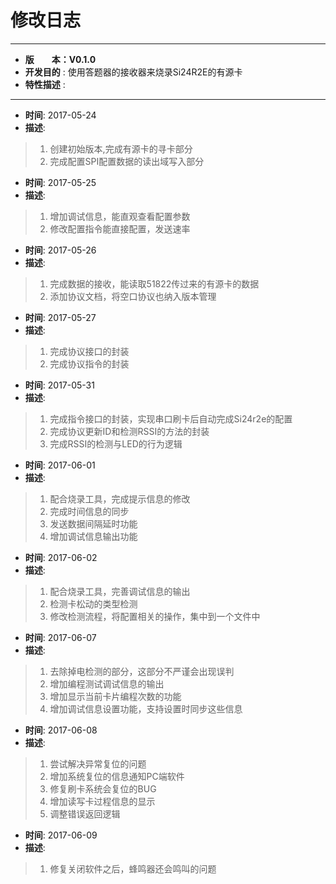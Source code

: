 # 修改日志
*******************************************************************************
* **版　　本：V0.1.0**
* **开发目的** : 使用答题器的接收器来烧录Si24R2E的有源卡
* **特性描述** : 
*******************************************************************************
* **时间**: 2017-05-24
* **描述**:
> 1. 创建初始版本,完成有源卡的寻卡部分
> 2. 完成配置SPI配置数据的读出域写入部分

* **时间**: 2017-05-25
* **描述**:
> 1. 增加调试信息，能直观查看配置参数
> 2. 修改配置指令能直接配置，发送速率

* **时间**: 2017-05-26
* **描述**:
> 1. 完成数据的接收，能读取51822传过来的有源卡的数据
> 2. 添加协议文档，将空口协议也纳入版本管理

* **时间**: 2017-05-27
* **描述**:
> 1. 完成协议接口的封装
> 2. 完成协议指令的封装

* **时间**: 2017-05-31
* **描述**:
> 1. 完成指令接口的封装，实现串口刷卡后自动完成Si24r2e的配置
> 2. 完成协议更新ID和检测RSSI的方法的封装
> 3. 完成RSSI的检测与LED的行为逻辑

* **时间**: 2017-06-01
* **描述**:
> 1. 配合烧录工具，完成提示信息的修改
> 2. 完成时间信息的同步
> 3. 发送数据间隔延时功能
> 4. 增加调试信息输出功能

* **时间**: 2017-06-02
* **描述**:
> 1. 配合烧录工具，完善调试信息的输出
> 2. 检测卡松动的类型检测
> 3. 修改检测流程，将配置相关的操作，集中到一个文件中

* **时间**: 2017-06-07
* **描述**:
> 1. 去除掉电检测的部分，这部分不严谨会出现误判
> 2. 增加编程测试调试信息的输出
> 3. 增加显示当前卡片编程次数的功能
> 4. 增加调试信息设置功能，支持设置时同步这些信息

* **时间**: 2017-06-08
* **描述**:
> 1. 尝试解决异常复位的问题
> 2. 增加系统复位的信息通知PC端软件
> 3. 修复刷卡系统会复位的BUG
> 4. 增加读写卡过程信息的显示
> 5. 调整错误返回逻辑

* **时间**: 2017-06-09
* **描述**:
> 1. 修复关闭软件之后，蜂鸣器还会鸣叫的问题

